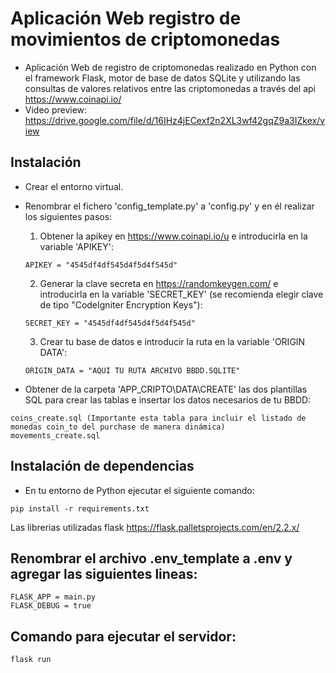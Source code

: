 # Aplicación Web registro de movimientos de criptomonedas

- Aplicación Web de registro de criptomonedas realizado en Python con el framework Flask, motor de base de datos SQLite y utilizando las consultas de valores relativos entre las criptomonedas a través del api https://www.coinapi.io/
- Video preview: https://drive.google.com/file/d/16IHz4jECexf2n2XL3wf42gqZ9a3IZkex/view

## Instalación
- Crear el entorno virtual.

- Renombrar el fichero 'config_template.py' a 'config.py' y en él realizar los siguientes pasos:

    1. Obtener la apikey en https://www.coinapi.io/u e introducirla en la variable 'APIKEY':
    ```
    APIKEY = "4545df4df545d4f5d4f545d"
    ```
    2. Generar la clave secreta en https://randomkeygen.com/ e introducirla en la variable 'SECRET_KEY' (se recomienda elegir clave de tipo "CodeIgniter Encryption Keys"):
    ```
    SECRET_KEY = "4545df4df545d4f5d4f545d"
    ```
    3. Crear tu base de datos e introducir la ruta en la variable 'ORIGIN DATA':
    ```
    ORIGIN_DATA = "AQUI TU RUTA ARCHIVO BBDD.SQLITE"
    ```

- Obtener de la carpeta 'APP_CRIPTO\DATA\CREATE' las dos plantillas SQL para crear las tablas e insertar los datos necesarios de tu BBDD:
```
coins_create.sql (Importante esta tabla para incluir el listado de monedas coin_to del purchase de manera dinámica)
movements_create.sql
```

## Instalación de dependencias
- En tu entorno de Python ejecutar el siguiente comando:

```
pip install -r requirements.txt
```
Las librerias utilizadas flask https://flask.palletsprojects.com/en/2.2.x/

## Renombrar el archivo .env_template a .env y agregar las siguientes lineas:
```
FLASK_APP = main.py
FLASK_DEBUG = true
```

## Comando para ejecutar el servidor:
```
flask run
```
